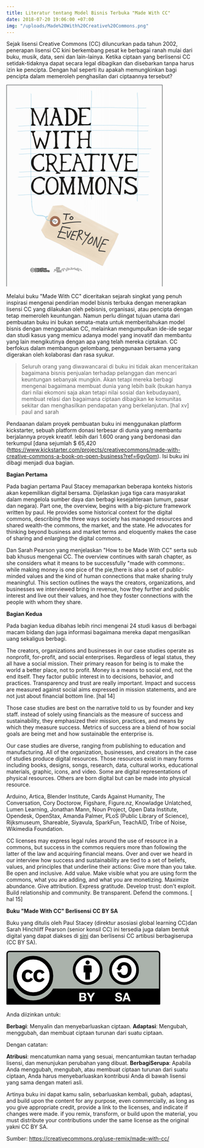 ```yaml
---
title: Literatur tentang Model Bisnis Terbuka "Made With CC"
date: 2018-07-20 19:06:00 +07:00
img: "/uploads/Made%20With%20Creative%20Commons.png"
---
```


Sejak lisensi Creative Commons (CC) diluncurkan pada tahun 2002, penerapan lisensi CC kini berkembang pesat ke berbagai ranah mulai dari buku, musik, data, seni dan lain-lainya. Ketika ciptaan  yang berlisensi CC setidak-tidaknya dapat secara legal dibagikan dan disebarkan tanpa harus izin ke pencipta. Dengan hal seperti itu apakah memungkinkan bagi pencipta dalam memeroleh penghasilan dari ciptaannya tersebut?

![Made With Creative Commons.png](/uploads/Made%20With%20Creative%20Commons.png)

Melalui buku "Made With CC" diceritakan sejarah singkat yang penuh inspirasi mengenai pendirian model bisnis terbuka dengan menerapkan lisensi CC yang dilakukan oleh pebisnis, organisasi, atau pencipta dengan tetap memeroleh keuntungan. Namun perlu diingat tujuan utama dari pembuatan buku ini bukan semata-mata untuk memberitahukan model bisnis dengan menggunakan CC, melainkan mengumpulkan ide-ide segar dan studi kasus  yang memicu adanya model yang inovatif dan membantu yang lain mengikutinya dengan apa yang telah mereka ciptakan. CC berfokus dalam membangun gelombang, penggunaan bersama yang digerakan oleh kolaborasi dan rasa syukur.

> Seluruh orang yang diwawancarai di buku ini tidak akan menceritakan bagaimana bisnis penjualan terhadap pelanggan dan mencari keuntungan sebanyak mungkin. Akan tetapi mereka berbagi mengenai bagaimana membuat dunia yang lebih baik (bukan hanya dari nilai ekomoni saja akan tetapi nilai sosial dan kebudayaan), membuat relasi dan bagaimana ciptaan dibagikan ke komunitas sekitar dan menghasilkan pendapatan yang berkelanjutan. \[hal xv\] paul and sarah

Pendaanan dalam proyek pembuatan buku ini menggunakan platform kickstarter, sebuah platform donasi terbesar di dunia yang membantu berjalannya proyek kreatif. lebih dari 1.600 orang yang berdonasi dan terkumpul \[dana sejumlah $ 65,420 (https://www.kickstarter.com/projects/creativecommons/made-with-creative-commons-a-book-on-open-business?ref=6gv0om). Isi buku ini dibagi menjadi dua bagian.

**Bagian Pertama**

Pada bagian pertama Paul Stacey memaparkan beberapa konteks historis akan kepemilikan digital bersama. Dijelaskan juga tiga cara masyarakat dalam mengelola sumber daya dan berbagi kesejahteraan (umum, pasar dan negara). Part one, the overview, begins with a big-picture framework written by paul. He provides some historical context for the digital commons, describing the three ways society has managed resources and shared wealth-the commons, the market, and the state. He advocates for thinking beyond business and market terms and eloquently makes the case of sharing and enlarging the digital commons.

Dan Sarah Pearson yang menjelaskan "How to be Made With CC" serta sub bab khusus mengenai CC. The overview continues with sarah chapter, as she considers what it means to be successfully "made with commons:. while making money is one pice of the pie,there is also a set of public-minded values and the kind of human connections that make sharing truly meaningful. This section outlines the ways the creators, organizations, and businesses we interviewed bring in revenue, how they further and public interest and live out their values, and hoe they foster connections with the people with whom they share.

**Bagian Kedua**

Pada bagian kedua dibahas lebih rinci mengenai 24 studi kasus di berbagai macam bidang dan juga informasi bagaimana mereka dapat mengasilkan uang sekaligus berbagi.

The creators, organizations and businesses in our case studies operate as nonprofit, for-profit, and social enterprises. Regardless of legal status, they all have a social mission. Their primary reason for being is to make the world a better place, not to profit. Money is a means to social end, not the end itself. They factor public interest in to decisions, behavior, and practices. Transparency and trust are really important. Impact and success are measured against social aims expressed in mission statements, and are not just about financial bottom line. \[hal 14\]

Those case studies are best on the narrative told to us by founder and key staff. instead of solely using financials as the measure of success and sustainability, they emphasized their mission, practices, and means by which they measure success. Metrics of success are a blend of how social goals are being met and how sustainable the enterprise is.

Our case studies are diverse, ranging from publishing to education and manufacturing. All of the organization, businesses, and creators in the case of studies produce digital resources. Those resources exist in many forms including books, designs, songs, research, data, cultural works, educational materials, graphic, icons, and video. Some are digital representations of physical resources. Others are born digital but can be made into physical resource.

Arduino, Artica, Blender Institute, Cards Against Humanity, The Conversation, Cory Doctorow, Figshare, Figure.nz, Knowladge Unlatched, Lumen Learning, Jonathan Mann, Noun Project, Open Data Institute, Opendesk, OpenStax, Amanda Palmer, PLoS (Public Library of Science), Rijksmuseum, Shareable, Siyavula, SparkFun, TeachAID, Tribe of Noise, Wikimedia Foundation.

CC licenses may express legal rules around the use of resource in a commons, but success in the commos requiers more than following the latter of the law and acquiring financial means. Over and over we heard in our interview how success and sustainability are tied to a set of beliefs, values, and principles that underline their actions: Give more than you take. Be open and inclusive. Add value. Make visible what you are using form the commons, what you are adding, and what you are monetizing. Maximize abundance. Give attribution. Express gratitude. Develop trust: don't exploit. Build relationship and community. Be transparent. Defend the commons. \[ hal 15\]

**Buku "Made With CC" Berlisensi CC BY SA**

Buku yang ditulis oleh Paul Stacey (direktur asosiasi global learning CC)dan Sarah Hinchliff Pearson (senior konsil CC) ini tersedia juga dalam bentuk digital yang dapat diakses di [sini](https://creativecommons.org/wp-content/uploads/2017/04/made-with-cc.pdf) dan berlisensi CC artibusi berbagiserupa (CC BY SA).

![by-sa-e15bba.png](/uploads/by-sa-e15bba.png)

Anda diizinkan untuk:

**Berbagi**: Menyalin dan menyebarluaskan ciptaan.
**Adaptasi**: Mengubah, menggubah, dan membuat ciptaan turunan dari suatu ciptaan.

Dengan catatan:

**Atribusi**: mencatumkan nama yang sesuai, mencantumkan tautan terhadap lisensi, dan menunjukan perubahan yang dibuat.
**BerbagiSerupa**: Apabila Anda menggubah, mengubah, atau membuat ciptaan turunan dari suatu ciptaan, Anda harus menyebarluaskan kontribusi Anda di bawah lisensi yang sama dengan materi asli.

Artinya buku ini dapat kamu salin, sebarluaskan kembali, gubah, adaptasi, and build upon the content for any purpose, even commercially, as long as you give appropriate credit, provide a link to the licenses, and indicate if changes were made.  if you remix, transform, or build upon the material, you must distribute your contributions under the same license as the original yakni CC BY SA.

Sumber:  https://creativecommons.org/use-remix/made-with-cc/